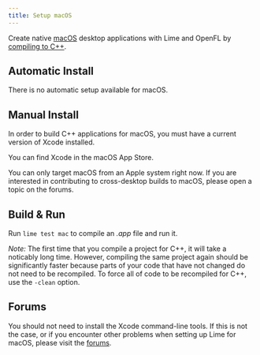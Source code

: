 ```yaml
---
title: Setup macOS
---
```


Create native [macOS](https://developer.apple.com/macos/) desktop applications with Lime and OpenFL by [compiling to C++](https://haxe.org/manual/target-cpp-getting-started.html).

## Automatic Install

There is no automatic setup available for macOS.

## Manual Install

In order to build C++ applications for macOS, you must have a current version of Xcode installed.

You can find Xcode in the macOS App Store.

You can only target macOS from an Apple system right now. If you are interested in contributing to cross-desktop builds to macOS, please open a topic on the forums.

## Build & Run

Run `lime test mac` to compile an _.app_ file and run it.

_Note:_ The first time that you compile a project for C++, it will take a noticably long time. However, compiling the same project again should be significantly faster because parts of your code that have not changed do not need to be recompiled. To force all of code to be recompiled for C++, use the `-clean` option.

## Forums

You should not need to install the Xcode command-line tools. If this is not the case, or if you encounter other problems when setting up Lime for macOS, please visit the [forums](http://community.openfl.org/c/help).
